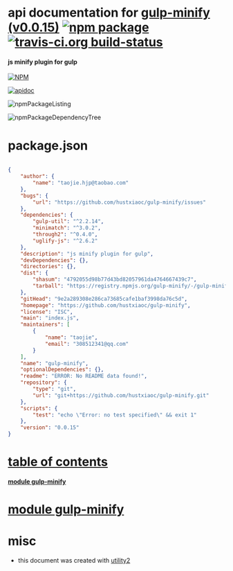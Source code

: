 # api documentation for  [gulp-minify (v0.0.15)](https://github.com/hustxiaoc/gulp-minify)  [![npm package](https://img.shields.io/npm/v/npmdoc-gulp-minify.svg?style=flat-square)](https://www.npmjs.org/package/npmdoc-gulp-minify) [![travis-ci.org build-status](https://api.travis-ci.org/npmdoc/node-npmdoc-gulp-minify.svg)](https://travis-ci.org/npmdoc/node-npmdoc-gulp-minify)
#### js minify plugin for gulp

[![NPM](https://nodei.co/npm/gulp-minify.png?downloads=true)](https://www.npmjs.com/package/gulp-minify)

[![apidoc](https://npmdoc.github.io/node-npmdoc-gulp-minify/build/screenCapture.buildNpmdoc.browser._2Fhome_2Ftravis_2Fbuild_2Fnpmdoc_2Fnode-npmdoc-gulp-minify_2Ftmp_2Fbuild_2Fapidoc.html.png)](https://npmdoc.github.io/node-npmdoc-gulp-minify/build/apidoc.html)

![npmPackageListing](https://npmdoc.github.io/node-npmdoc-gulp-minify/build/screenCapture.npmPackageListing.svg)

![npmPackageDependencyTree](https://npmdoc.github.io/node-npmdoc-gulp-minify/build/screenCapture.npmPackageDependencyTree.svg)



# package.json

```json

{
    "author": {
        "name": "taojie.hjp@taobao.com"
    },
    "bugs": {
        "url": "https://github.com/hustxiaoc/gulp-minify/issues"
    },
    "dependencies": {
        "gulp-util": "^2.2.14",
        "minimatch": "^3.0.2",
        "through2": "^0.4.0",
        "uglify-js": "^2.6.2"
    },
    "description": "js minify plugin for gulp",
    "devDependencies": {},
    "directories": {},
    "dist": {
        "shasum": "4792055d98b77d43bd82057961da4764667439c7",
        "tarball": "https://registry.npmjs.org/gulp-minify/-/gulp-minify-0.0.15.tgz"
    },
    "gitHead": "9e2a289308e286ca73685cafe1baf3998da76c5d",
    "homepage": "https://github.com/hustxiaoc/gulp-minify",
    "license": "ISC",
    "main": "index.js",
    "maintainers": [
        {
            "name": "taojie",
            "email": "308512341@qq.com"
        }
    ],
    "name": "gulp-minify",
    "optionalDependencies": {},
    "readme": "ERROR: No README data found!",
    "repository": {
        "type": "git",
        "url": "git+https://github.com/hustxiaoc/gulp-minify.git"
    },
    "scripts": {
        "test": "echo \"Error: no test specified\" && exit 1"
    },
    "version": "0.0.15"
}
```



# <a name="apidoc.tableOfContents"></a>[table of contents](#apidoc.tableOfContents)

#### [module gulp-minify](#apidoc.module.gulp-minify)



# <a name="apidoc.module.gulp-minify"></a>[module gulp-minify](#apidoc.module.gulp-minify)



# misc
- this document was created with [utility2](https://github.com/kaizhu256/node-utility2)
